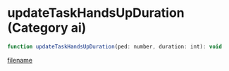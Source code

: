 # updateTaskHandsUpDuration (Category ai)

```js
function updateTaskHandsUpDuration(ped: number, duration: int): void
```

[filename](updateTaskHandsUpDuration_m.md ':include')
